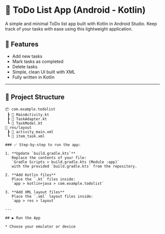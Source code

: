 # 📝 ToDo List App (Android - Kotlin)

A simple and minimal ToDo list app built with Kotlin in Android Studio. Keep track of your tasks with ease using this lightweight application.

## 📱 Features

* Add new tasks
* Mark tasks as completed
* Delete tasks
* Simple, clean UI built with XML
* Fully written in Kotlin

---
## 📂 Project Structure

```
📦 com.example.todolist
 ┣ 📜 MainActivity.kt
 ┣ 📜 TaskAdapter.kt
 ┗ 📜 TaskModel.kt
📁 res/layout
 ┣ 📜 activity_main.xml
 ┗ 📜 item_task.xml

### ✅ Step-by-step to run the app:

1. **Update `build.gradle.kts`**
   Replace the contents of your file:
   `Gradle Scripts > build.gradle.kts (Module :app)`
   with the provided `build.gradle.kts` from the repository.

2. **Add Kotlin files**
   Place the `.kt` files inside:
   `app > kotlin+java > com.example.todolist`

3. **Add XML layout files**
   Place the `.xml` layout files inside:
   `app > res > layout`

---

## ▶️ Run the App

* Choose your emulator or device


